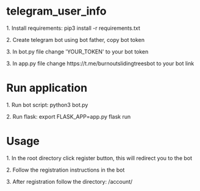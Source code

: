 # telegram_user_info

<p>1. Install requirements: pip3 install -r requirements.txt</p>
<p>2. Create telegram bot using bot father, copy bot token</p>
<p>3. In bot.py file change 'YOUR_TOKEN' to your bot token</p>
<p>3. In app.py file change https://t.me/burnoutslidingtreesbot to your bot link</p>

<h1>Run application</h1>
<p>1. Run bot script: python3 bot.py</p>
<p>2. Run flask: export FLASK_APP=app.py flask run</p>

<h1>Usage</h1>
<p>1. In the root directory click register button, this will redirect you to the bot</p>
<p>2. Follow the registration instructions in the bot</p>
<p>3. After registration follow the directory: /account/<you_telegram_id> </p>